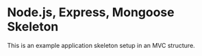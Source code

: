 Node.js, Express, Mongoose Skeleton
===================================

This is an example application skeleton setup in an MVC structure.